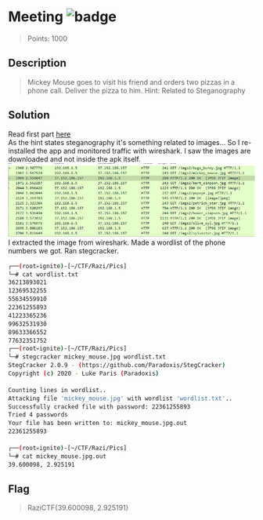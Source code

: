 # Meeting ![badge](https://img.shields.io/badge/Post%20CTF-Writeup-success)
> Points: 1000

## Description
> Mickey Mouse goes to visit his friend and orders two pizzas in a phone call. Deliver the pizza to him. Hint: Related to Steganography

## Solution
Read first part [here](https://github.com/t3rmin0x/CTF-Writeups/tree/master/Razi%20CTF/Android/Friends)<br>
As the hint states steganography it's something related to images... So I re-installed the app and monitored traffic with wireshark. I saw the images are downloaded and not inside the apk itself.
![](sniff.png)<br>
I extracted the image from wireshark. Made a wordlist of the phone numbers we got. Ran stegcracker.
```bash
┌──(root💀ignite)-[~/CTF/Razi/Pics]
└─# cat wordlist.txt        
36213893021
12369532255
55634559910
22361255893
41223365236
99632531930
89633366552
77632351752                                                                                                                                                                                                                                           
┌──(root💀ignite)-[~/CTF/Razi/Pics]
└─# stegcracker mickey_mouse.jpg wordlist.txt
StegCracker 2.0.9 - (https://github.com/Paradoxis/StegCracker)
Copyright (c) 2020 - Luke Paris (Paradoxis)

Counting lines in wordlist..
Attacking file 'mickey_mouse.jpg' with wordlist 'wordlist.txt'..
Successfully cracked file with password: 22361255893
Tried 4 passwords
Your file has been written to: mickey_mouse.jpg.out
22361255893
                                                                                                                                                                                                                                           
┌──(root💀ignite)-[~/CTF/Razi/Pics]
└─# cat mickey_mouse.jpg.out
39.600098, 2.925191                                                                                                                                                                                                                                           
```
## Flag
> RaziCTF{39.600098, 2.925191}
